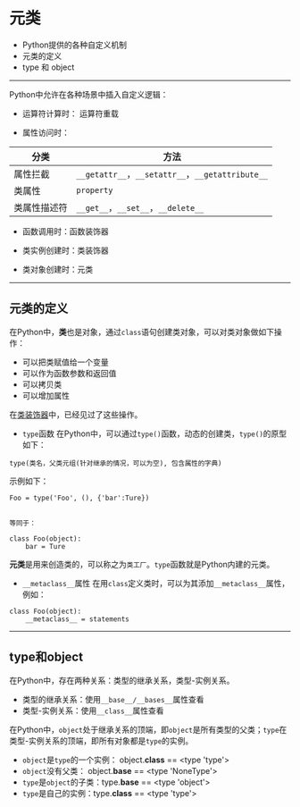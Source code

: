 # 元类

+ Python提供的各种自定义机制
+ 元类的定义
+ type 和 object

--------------------------------------------------------------------------------
Python中允许在各种场景中插入自定义逻辑：

+ 运算符计算时： 运算符重载

+ 属性访问时：

|分类		  |方法 |
|-------------|-------------------------------------------------|
|属性拦截     |`__getattr__`，`__setattr__`，`__getattribute__` |
|类属性       |`property`										|
|类属性描述符 |`__get__`，`__set__`，`__delete__`				|

+ 函数调用时：函数装饰器

+ 类实例创建时：类装饰器

+ 类对象创建时：元类

--------------------------------------------------------------------------------
## 元类的定义
在Python中，**类**也是对象，通过``class``语句创建类对象，可以对类对象做如下操作：

+ 可以把类赋值给一个变量
+ 可以作为函数参数和返回值
+ 可以拷贝类
+ 可以增加属性

在[类装饰器](decorator.md)中，已经见过了这些操作。


+ `type`函数
在Python中，可以通过`type()`函数，动态的创建类，`type()`的原型如下：
```
type(类名，父类元组(针对继承的情况，可以为空), 包含属性的字典)
```

示例如下：
```
Foo = type('Foo', (), {'bar':Ture})


等同于：

class Foo(object):
	bar = Ture

```

**元类**是用来创造类的，可以称之为`类工厂`。`type`函数就是Python内建的元类。


+ `__metaclass__`属性
在用`class`定义类时，可以为其添加`__metaclass__`属性，例如：
```
class Foo(object):
	__metaclass__ = statements
```

--------------------------------------------------------------------------------
## type和object
在Python中，存在两种关系：类型的继承关系，类型-实例关系。

+ 类型的继承关系：使用`__base__/__bases__`属性查看
+ 类型-实例关系：使用`__class__`属性查看

在Python中，`object`处于继承关系的顶端，即`object`是所有类型的父类；`type`在类型-实例关系的顶端，即所有对象都是`type`的实例。

+ `object`是`type`的一个实例： object.__class__ == <type 'type'>
+ `object`没有父类： object.__base__ == <type 'NoneType'>
+ `type`是`object`的子类：type.__base__ == <type 'object'>
+ `type`是自己的实例：type.__class__ == <type 'type'>


